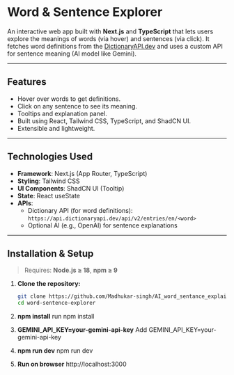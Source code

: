 # Word & Sentence Explorer

An interactive web app built with **Next.js** and **TypeScript** that lets users explore the meanings of words (via hover) and sentences (via click). It fetches word definitions from the [DictionaryAPI.dev](https://dictionaryapi.dev) and uses a custom API for sentence meaning (AI model like Gemini).

---

## Features

- Hover over words to get definitions.
- Click on any sentence to see its meaning.
- Tooltips and explanation panel.
- Built using React, Tailwind CSS, TypeScript, and ShadCN UI.
- Extensible and lightweight.

---

## Technologies Used

- **Framework**: Next.js (App Router, TypeScript)
- **Styling**: Tailwind CSS
- **UI Components**: ShadCN UI (Tooltip)
- **State**: React useState
- **APIs**:
  - Dictionary API (for word definitions): `https://api.dictionaryapi.dev/api/v2/entries/en/<word>`
  - Optional AI (e.g., OpenAI) for sentence explanations

---

## Installation & Setup

> Requires: **Node.js ≥ 18**, **npm ≥ 9**

1. **Clone the repository:**

   ```bash
   git clone https://github.com/Madhukar-singh/AI_word_sentance_explainer.git
   cd word-sentence-explorer
   ```

2. **npm install**
   run npm install

3. **GEMINI_API_KEY=your-gemini-api-key**
   Add GEMINI_API_KEY=your-gemini-api-key

4. **npm run dev**
   npm run dev

5. **Run on browser**
   http://localhost:3000
